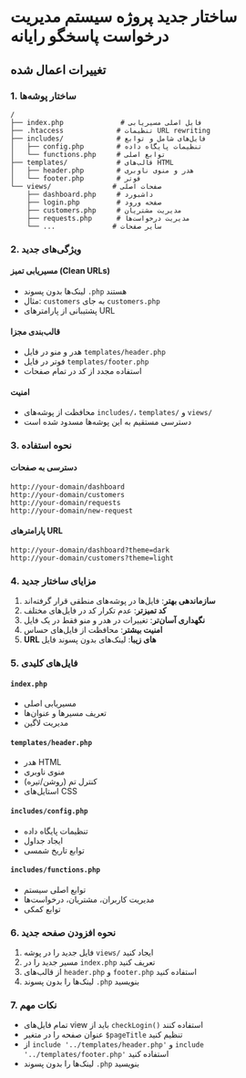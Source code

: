 # ساختار جدید پروژه سیستم مدیریت درخواست پاسخگو رایانه

## تغییرات اعمال شده

### 1. ساختار پوشه‌ها
```
/
├── index.php              # فایل اصلی مسیریابی
├── .htaccess             # تنظیمات URL rewriting
├── includes/             # فایل‌های شامل و توابع
│   ├── config.php        # تنظیمات پایگاه داده
│   └── functions.php     # توابع اصلی
├── templates/            # قالب‌های HTML
│   ├── header.php        # هدر و منوی ناوبری
│   └── footer.php        # فوتر
└── views/               # صفحات اصلی
    ├── dashboard.php     # داشبورد
    ├── login.php         # صفحه ورود
    ├── customers.php     # مدیریت مشتریان
    ├── requests.php      # مدیریت درخواست‌ها
    └── ...              # سایر صفحات
```

### 2. ویژگی‌های جدید

#### مسیریابی تمیز (Clean URLs)
- لینک‌ها بدون پسوند `.php` هستند
- مثال: `customers` به جای `customers.php`
- پشتیبانی از پارامترهای URL

#### قالب‌بندی مجزا
- هدر و منو در فایل `templates/header.php`
- فوتر در فایل `templates/footer.php`
- استفاده مجدد از کد در تمام صفحات

#### امنیت
- محافظت از پوشه‌های `includes/`، `templates/` و `views/`
- دسترسی مستقیم به این پوشه‌ها مسدود شده است

### 3. نحوه استفاده

#### دسترسی به صفحات
```
http://your-domain/dashboard
http://your-domain/customers
http://your-domain/requests
http://your-domain/new-request
```

#### پارامترهای URL
```
http://your-domain/dashboard?theme=dark
http://your-domain/customers?theme=light
```

### 4. مزایای ساختار جدید

1. **سازماندهی بهتر**: فایل‌ها در پوشه‌های منطقی قرار گرفته‌اند
2. **کد تمیزتر**: عدم تکرار کد در فایل‌های مختلف
3. **نگهداری آسان‌تر**: تغییرات در هدر و منو فقط در یک فایل
4. **امنیت بیشتر**: محافظت از فایل‌های حساس
5. **URL های زیبا**: لینک‌های بدون پسوند فایل

### 5. فایل‌های کلیدی

#### `index.php`
- مسیریابی اصلی
- تعریف مسیرها و عنوان‌ها
- مدیریت لاگین

#### `templates/header.php`
- هدر HTML
- منوی ناوبری
- کنترل تم (روشن/تیره)
- استایل‌های CSS

#### `includes/config.php`
- تنظیمات پایگاه داده
- ایجاد جداول
- توابع تاریخ شمسی

#### `includes/functions.php`
- توابع اصلی سیستم
- مدیریت کاربران، مشتریان، درخواست‌ها
- توابع کمکی

### 6. نحوه افزودن صفحه جدید

1. فایل جدید را در پوشه `views/` ایجاد کنید
2. مسیر جدید را در `index.php` تعریف کنید
3. از قالب‌های `header.php` و `footer.php` استفاده کنید
4. لینک‌ها را بدون پسوند `.php` بنویسید

### 7. نکات مهم

- تمام فایل‌های view باید از `checkLogin()` استفاده کنند
- عنوان صفحه را در متغیر `$pageTitle` تنظیم کنید
- از `include '../templates/header.php'` و `include '../templates/footer.php'` استفاده کنید
- لینک‌ها را بدون پسوند `.php` بنویسید